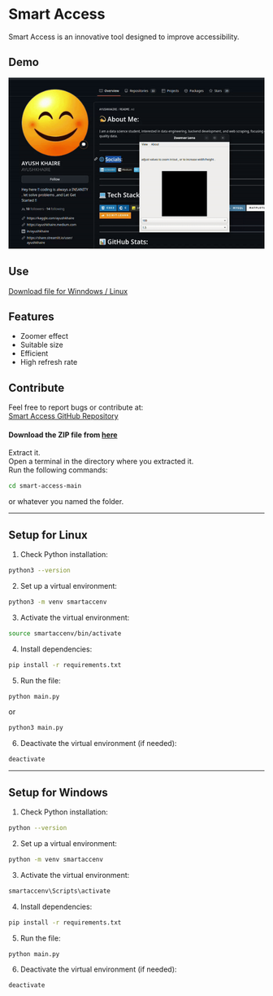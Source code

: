 # Smart Access

Smart Access is an innovative tool designed to improve accessibility.

## Demo

![Demo](https://raw.githubusercontent.com/AYUSHKHAIRE/smart-access/main/demo.gif)

## Use

[Download file for Winndows / Linux ](https://github.com/AYUSHKHAIRE/smart-access/raw/refs/heads/main/smartlens)

## Features

- Zoomer effect
- Suitable size
- Efficient
- High refresh rate

## Contribute

Feel free to report bugs or contribute at:  
[Smart Access GitHub Repository](https://github.com/AYUSHKHAIRE/smart-access)

#### Download the ZIP file from [here](https://github.com/AYUSHKHAIRE/smart-access/archive/refs/heads/main.zip)

Extract it.  
Open a terminal in the directory where you extracted it.  
Run the following commands:

```sh
cd smart-access-main
```
or whatever you named the folder.

---

## Setup for Linux

1. Check Python installation:
```sh
python3 --version
```

2. Set up a virtual environment:
```sh
python3 -m venv smartaccenv
```

3. Activate the virtual environment:
```sh
source smartaccenv/bin/activate
```

4. Install dependencies:
```sh
pip install -r requirements.txt
```

5. Run the file:
```sh
python main.py
```
or
```sh
python3 main.py
```

6. Deactivate the virtual environment (if needed):
```sh
deactivate
```

---

## Setup for Windows

1. Check Python installation:
```sh
python --version
```

2. Set up a virtual environment:
```sh
python -m venv smartaccenv
```

3. Activate the virtual environment:
```sh
smartaccenv\Scripts\activate
```

4. Install dependencies:
```sh
pip install -r requirements.txt
```

5. Run the file:
```sh
python main.py
```

6. Deactivate the virtual environment (if needed):
```sh
deactivate
